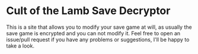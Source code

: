 # Cult of the Lamb Save Decryptor
This is a site that allows you to modify your save game at will, as usually the save game is encrypted and you can not modify it. 
Feel free to open an issue/pull request if you have any problems or suggestions, I'll be happy to take a look.
